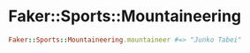 # Faker::Sports::Mountaineering

```ruby
Faker::Sports::Mountaineering.mountaineer #=> "Junko Tabei"
```
